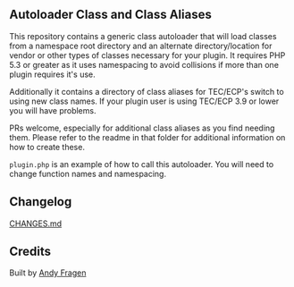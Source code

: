 ## Autoloader Class and Class Aliases

This repository contains a generic class autoloader that will load classes from a namespace root directory and an alternate directory/location for vendor or other types of classes necessary for your plugin. It requires PHP 5.3 or greater as it uses namespacing to avoid collisions if more than one plugin requires it's use.

Additionally it contains a directory of class aliases for TEC/ECP's switch to using new class names. If your plugin user is using TEC/ECP 3.9 or lower you will have problems.

PRs welcome, especially for additional class aliases as you find needing them. Please refer to the readme in that folder for additional information on how to create these.

`plugin.php` is an example of how to call this autoloader. You will need to change function names and namespacing.

## Changelog
[CHANGES.md](CHANGES.md)

## Credits
Built by [Andy Fragen](https://twitter.com/andyfragen)